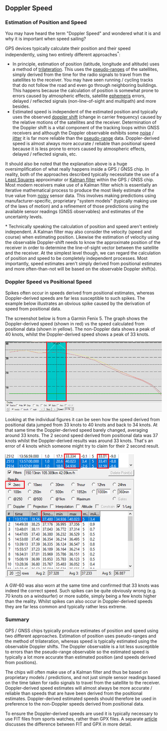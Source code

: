 ## Doppler Speed

### Estimation of Position and Speed

You may have heard the term "Doppler Speed" and wondered what it is and why it is important when speed sailing?

GPS devices typically calculate their position and their speed independently, using two entirely different approaches<sup>\*</sup>:

- In principle, estimation of position (latitude, longitude and altitude) uses a method of [trilateration](https://en.wikipedia.org/wiki/Trilateration). This uses the [pseudo-ranges](https://en.wikipedia.org/wiki/Pseudorange) of the satellites, simply derived from the time for the radio signals to travel from the satellites to the receiver. You may have seen running / cycling tracks that do not follow the road and even go through neighboring buildings. This happens because the calculation of position is somewhat prone to errors caused by atmospheric effects, satellite [ephemeris](https://en.wikipedia.org/wiki/Ephemeris) errors, delayed / reflected signals (non-line-of-sight and multipath) and more besides.
- Estimated speed is independent of the estimated position and typically uses the observed [doppler shift](https://en.wikipedia.org/wiki/Doppler_effect) (change in carrier frequency) caused by the relative motions of the satellites and the receiver. Determination of the Doppler shift is a vital component of the tracking loops within GNSS receivers and although the Doppler observable exhibits some [noise](https://en.wikipedia.org/wiki/Noisy_data) / [jitter](https://en.wikipedia.org/wiki/Jitter) it is far more reliable than the [pseudo-range](https://en.wikipedia.org/wiki/Pseudorange) data. Doppler-derived speed is almost always more accurate / reliable than positional speed because it is less prone to errors caused by atmospheric effects, delayed / reflected signals, etc.

It should also be noted that the explanation above is a huge oversimplification of what really happens inside a GPS / GNSS chip. In reality, both of the approaches described typically necessitate the use of a [Least Squares](https://en.wikipedia.org/wiki/Least_squares) approximator or [Kalman filter](https://en.wikipedia.org/wiki/Kalman_filter) within the GPS / GNSS chip. Most modern receivers make use of a Kalman filter which is essentially an iterative mathematical process to produce the most likely estimate of the true value from [noisy](https://en.wikipedia.org/wiki/Noisy_data) sensor data. This involves making predictions using manufacturer-specific, proprietary "system models" (typically making use of the laws of motion) and a refinement of those predictions using the available sensor readings (GNSS observables) and estimates of the uncertainty levels.

\* Technically speaking the calculation of position and speed aren't entirely independent. A Kalman filter may also consider the velocity (speed and course) when estimating position. Likewise the estimation of velocity using the observable Doppler-shift needs to know the approximate position of the receiver in order to determine the line-of-sight vector between the satellite and the receiver. At the simplest level though, we can regard the calculation of position and speed to be completely independent processes. Most importantly, speed estimates aren't simply derived from positional estimates and more often-than-not will be based on the observable Doppler shift(s).



### Doppler Speed vs Positional Speed

Spikes often occur in speeds derived from positional estimates, whereas Doppler-derived speeds are far less susceptible to such spikes. The example below illustrates an obvious spike caused by the derivation of speed from positional data.

The screenshot below is from a Garmin Fenix 5. The graph shows the Doppler-derived speed (shown in red) vs the speed calculated from positional data (shown in yellow). The non-Doppler data shows a peak of 40 knots, whilst the Doppler-derived speed shows a peak of 33 knots.

![img](img/fenix-5-spike-graph.png)

Looking at the individual figures it can be seen how the speed derived from positional data jumped from 33 knots to 40 knots and back to 34 knots. At that same time the Doppler-derived speed barely changed, averaging around 33 knots. The 2 second speed derived from positional data was 37 knots whilst the Doppler-derived results was around 33 knots. That's an error of 4 knots which someone might try to claim for their 2 second result.

![img](img/fenix-5-spike-data.png)

A GW-60 was also worn at the same time and confirmed that 33 knots was indeed the correct speed. Such spikes can be quite obviously wrong (e.g. 70 knots on a windsurfer) or more  subtle, simply being a few knots higher than the reality. Whilst spikes can also occur in Doppler-derived speeds they are far less common and typically rather less extreme.



### Summary

GPS / GNSS chips typically produce estimates of position and speed using two different approaches. Estimation of position uses pseudo-ranges and the method of trilateration, whereas speed is typically estimated using the observable Doppler shifts. The Doppler observable is a lot less susceptible to errors than the pseudo-range observable so the estimated speed is typically a lot more accurate than estimated position (and speeds derived from positions).

The chips will often make use of a Kalman filter and thus be based on proprietary models / predictions, and not just simple sensor readings based on the time taken for radio signals to travel from the satellite to the receiver. Doppler-derived speed estimates will almost always be more accurate / reliable than speeds that are have been derived from the positional estimates. Doppler-derived estimated speeds should therefore be used in preference to the non-Doppler speeds derived from positional data.

To ensure the Doppler-derived speeds are used it is typically necessary to use FIT files from sports watches, rather than GPX files. A separate [article](fit-vs-gpx.md) discusses the difference between FIT and GPX in more detail.

